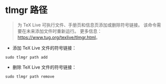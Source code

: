 # tlmgr 路径

> 为 TeX Live 可执行文件、手册页和信息页添加或删除符号链接。
> 该命令需要在未来添加文件时重新运行。
> 更多信息：<https://www.tug.org/texlive/tlmgr.html>。

- 添加 TeX Live 文件的符号链接：

`sudo tlmgr path add`

- 删除 TeX Live 文件的符号链接：

`sudo tlmgr path remove`